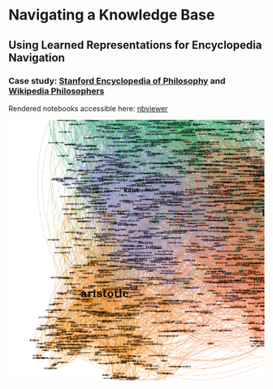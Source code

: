 # Navigating a Knowledge Base

## Using Learned Representations for Encyclopedia Navigation

### Case study: [Stanford Encyclopedia of Philosophy](https://plato.stanford.edu/contents.html) and [Wikipedia Philosophers](https://en.wikipedia.org/wiki/Lists_of_philosophers)

Rendered notebooks accessible here: [nbviewer](https://nbviewer.jupyter.org/github/cakiki/philosophy-graph/tree/main/notebooks/)

![philosopy graph](resources/plato_graph.png)